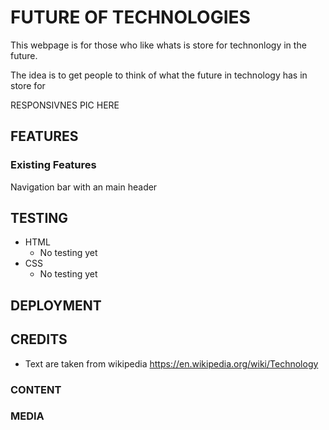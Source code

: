 # FUTURE OF TECHNOLOGIES

This webpage is for those who like whats is store for technonlogy in the future. 

The idea is to get people to think of what the future in technology has in store for 


RESPONSIVNES PIC HERE

## FEATURES

### Existing Features

Navigation bar with an main header

## TESTING
* HTML
    * No testing yet
* CSS
    * No testing yet    


## DEPLOYMENT


## CREDITS
* Text are taken from wikipedia https://en.wikipedia.org/wiki/Technology

### CONTENT

### MEDIA